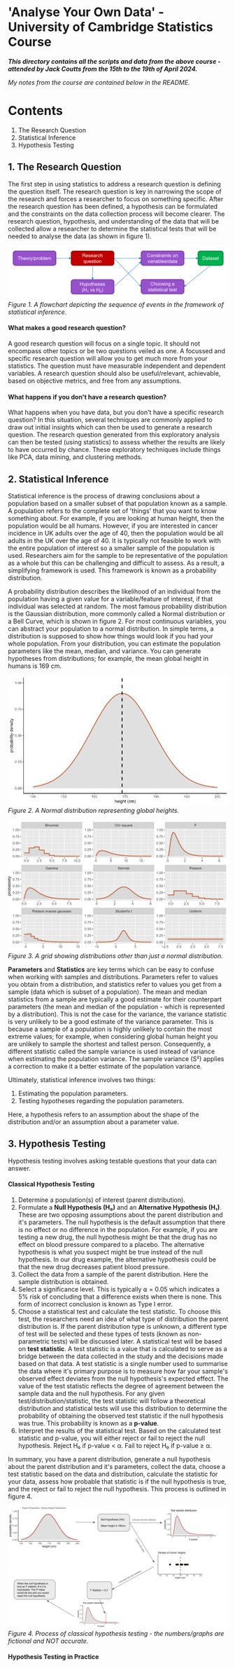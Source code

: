 # 'Analyse Your Own Data' - University of Cambridge Statistics Course

***This directory contains all the scripts and data from the above course - attended by Jack Coutts from the 15th to 
the 19th of April 2024.***

*My notes from the course are contained below in the README.*

# Contents
1. The Research Question
2. Statistical Inference 
3. Hypothesis Testing

## 1. The Research Question

The first step in using statistics to address a research question is defining the question itself. The research question
is key in narrowing the scope of the research and forces a researcher to focus on something specific. After the research
question has been defined, a hypothesis can be formulated and the constraints on the data collection process will become
clearer. The research question, hypothesis, and understanding of the data that will be collected allow a researcher to 
determine the statistical tests that will be needed to analyse the data (as shown in figure 1).

![](./images/research_question_flowchart.png)
*Figure 1. A flowchart depicting the sequence of events in the framework of statistical inference.*

#### What makes a good research question?

A good research question will focus on a single topic. It should not encompass other topics or be two questions veiled 
as one. A focussed and specific research question will allow you to get much more from your statistics. The question must 
have measurable independent and dependent variables. A research question should also be useful/relevant, 
achievable, based on objective metrics, and free from any assumptions. 

#### What happens if you don't have a research question?

What happens when you have data, but you don't have a specific research question? In this situation, several techniques 
are commonly applied to draw out initial insights which can then be used to generate a research question. The research 
question generated from this exploratory analysis can then be tested (using statistics) to assess whether the results 
are likely to have occurred by chance. These exploratory techniques include things like PCA, data mining, and 
clustering methods. 

## 2. Statistical Inference

Statistical inference is the process of drawing conclusions about a population based on a smaller subset of that 
population known as a sample. A population refers to the complete set of 'things' that you want to know something about. 
For example, if you are looking at human height, then the population would be all humans. However, if you are interested 
in cancer incidence in UK adults over the age of 40, then the population would be all adults in the UK over the age of 40. 
It is typically not feasible to work with the entire population of interest so a smaller sample of the population is 
used. Researchers aim for the sample to be representative of the population as a whole but this can be challenging 
and difficult to assess. As a result, a simplifying framework is used. This framework is known as a probability 
distribution. 

A probability distribution describes the likelihood of an individual from the population having a given value for a 
variable/feature of interest, if that individual was selected at random. The most famous probability distribution is 
the Gaussian distribution, more commonly called a Normal distribution or a Bell Curve, which is shown in figure 2. For 
most continuous variables, you can abstract your population to a normal distribution. In simple terms, a distribution 
is supposed to show how things would look if you had your whole population. From your distribution, you can estimate 
the population parameters like the mean, median, and variance. You can generate hypotheses from distributions; for 
example, the mean global height in humans is 169 cm. 

![](./images/normal_distribution.png)  
*Figure 2. A Normal distribution representing global heights.*

![](./images/other_distributions.png)  
*Figure 3. A grid showing distributions other than just a normal distribution.*

**Parameters** and **Statistics** are key terms which can be easy to confuse when working with samples and 
distributions. Parameters refer to values you obtain from a distribution, and statistics refer to values you get from a 
sample (data which is subset of a population). The mean and median statistics from a sample are typically a good 
estimate for their counterpart parameters (the mean and median of the population - which is represented by a distribution).
This is not the case for the variance, the variance statistic is very unlikely to be a good estimate of the variance 
parameter. This is because a sample of a population is highly unlikely to contain the most extreme values; for example, 
when considering global human height you are unlikely to sample the shortest and tallest person. Consequently, a 
different statistic called the sample variance is used instead of variance when estimating the population variance. The 
sample variance (S²) applies a correction to make it a better estimate of the population variance.

Ultimately, statistical inference involves two things:
1. Estimating the population parameters.
2. Testing hypotheses regarding the population parameters. 

Here, a hypothesis refers to an assumption about the shape of the distribution and/or an assumption about a parameter 
value.

## 3. Hypothesis Testing

Hypothesis testing involves asking testable questions that your data can answer.  

#### Classical Hypothesis Testing

1. Determine a population(s) of interest (parent distribution).
2. Formulate a **Null Hypothesis (H₀)** and an **Alternative Hypothesis (H₁)**. These are two opposing assumptions 
about the parent distribution and it's parameters. The null hypothesis is the default assumption that there is no effect 
or no difference in the population. For example, if you are testing a new drug, the null hypothesis might be that the 
drug has no effect on blood pressure compared to a placebo. The alternative hypothesis is what you suspect might be true 
instead of the null hypothesis. In our drug example, the alternative hypothesis could be that the new drug decreases 
patient blood pressure.
3. Collect the data from a sample of the parent distribution. Here the sample distribution is obtained.
4. Select a significance level. This is typically ⍺ = 0.05 which indicates a 5% risk of concluding that a difference 
exists when there is none. This form of incorrect conclusion is known as Type I error.
5. Choose a statistical test and calculate the test statistic. To choose this test, the researchers need an idea of 
what type of distribution the parent distribution is. If the parent distribution type is unknown, a different type of 
test will be selected and these types of tests (known as non-parametric tests) will be discussed later. A statistical 
test will be based on **test statistic**. A test statistic is a value that is calculated to serve as a bridge between 
the data collected in the study and the decisions made based on that data. A test statistic is a single number used to 
summarise the data where it's primary purpose is to measure how far your sample's observed effect deviates from the 
null hypothesis's expected effect. The value of the test statistic reflects the degree of agreement between the sample 
data and the null hypothesis. For any given test/distribution/statistic, the test statistic will follow a theoretical 
distribution and statistical tests will use this distribution to determine the probability of obtaining the observed 
test statistic if the null hypothesis was true. This probability is known as a **p-value**.
6. Interpret the results of the statistical test. Based on the calculated test statistic and p-value, you will either 
reject or fail to reject the null hypothesis. Reject H₀ if p-value < α. Fail to reject H₀ if p-value ≥ α.

In summary, you have a parent distribution, generate a null hypothesis about the parent distribution and it's parameters, 
collect the data, choose a test statistic based on the data and distribution, calculate the statistic for your data, 
assess how probable that statistic is if the null hypothesis is true, and the reject or fail to reject the null 
hypothesis. This process is outlined in figure 4.

![](./images/classical_hypothesis_test.png)  
*Figure 4. Process of classical hypothesis testing - the numbers/graphs are fictional and NOT accurate.*

#### Hypothesis Testing in Practice